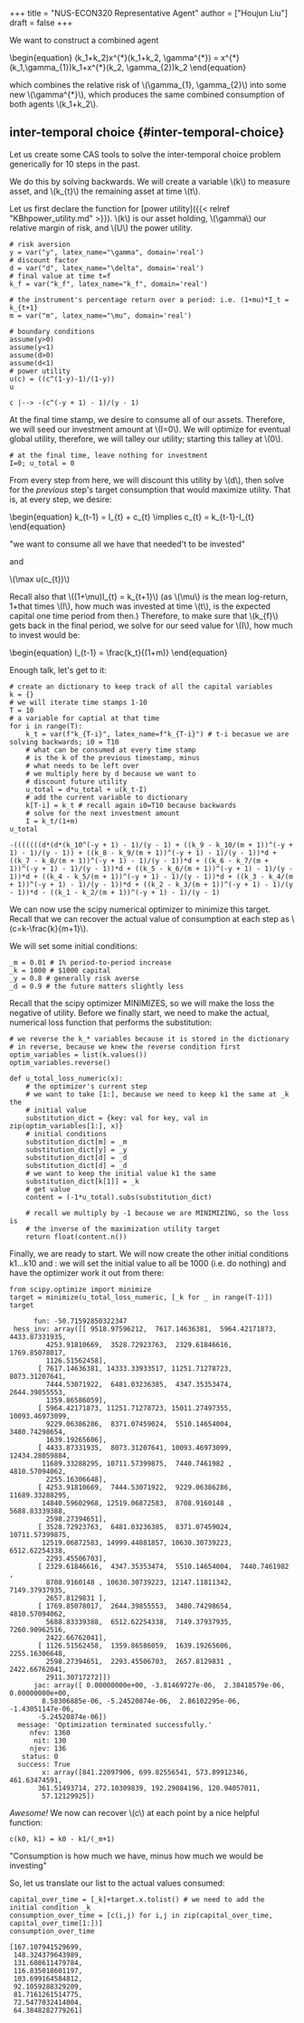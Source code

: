 +++
title = "NUS-ECON320 Representative Agent"
author = ["Houjun Liu"]
draft = false
+++

We want to construct a combined agent

\begin{equation}
(k\_1+k\_2)x^{\*}(k\_1+k\_2, \gamma^{\*}) = x^{\*}(k\_1,\gamma\_{1})k\_1+x^{\*}(k\_2, \gamma\_{2})k\_2
\end{equation}

which combines the relative risk of \\(\gamma\_{1}, \gamma\_{2}\\) into some new \\(\gamma^{\*}\\), which produces the same combined consumption of both agents \\(k\_1+k\_2\\).


## inter-temporal choice {#inter-temporal-choice}

Let us create some CAS tools to solve the inter-temporal choice problem generically for 10 steps in the past.

We do this by solving backwards. We will create a variable \\(k\\) to measure asset, and \\(k\_{t}\\) the remaining asset at time \\(t\\).

Let us first declare the function for [power utility]({{< relref "KBhpower_utility.md" >}}). \\(k\\) is our asset holding, \\(\gamma\\) our relative margin of risk, and \\(U\\) the power utility.

```sage
# risk aversion
y = var("y", latex_name="\gamma", domain='real')
# discount factor
d = var("d", latex_name="\delta", domain='real')
# final value at time t=f
k_f = var("k_f", latex_name="k_f", domain='real')

# the instrument's percentage return over a period: i.e. (1+mu)*I_t = k_{t+1}
m = var("m", latex_name="\mu", domain='real')

# boundary conditions
assume(y>0)
assume(y<1)
assume(d>0)
assume(d<1)
# power utility
u(c) = ((c^(1-y)-1)/(1-y))
u
```

```text
c |--> -(c^(-y + 1) - 1)/(y - 1)
```

At the final time stamp, we desire to consume all of our assets. Therefore, we will seed our investment amount at \\(I=0\\). We will optimize for eventual global utility, therefore, we will talley our utility; starting this talley at \\(0\\).

```sage
# at the final time, leave nothing for investment
I=0; u_total = 0
```

From every step from here, we will discount this utility by \\(d\\), then solve for the _previous_ step's target consumption that would maximize utility. That is, at every step, we desire:

\begin{equation}
k\_{t-1} = I\_{t} + c\_{t} \implies c\_{t} = k\_{t-1}-I\_{t}
\end{equation}

"we want to consume all we have that needed't to be invested"

and

\\(\max u(c\_{t})\\)

Recall also that \\((1+\mu)I\_{t} = k\_{t+1}\\)  (as \\(\mu\\) is the mean log-return, 1+that times \\(I\\), how much was invested at time \\(t\\), is the expected capital one time period from then.) Therefore, to make sure that \\(k\_{f}\\) gets back in the final period, we solve for our seed value for \\(I\\), how much to invest would be:

\begin{equation}
I\_{t-1} = \frac{k\_t}{(1+m)}
\end{equation}

Enough talk, let's get to it:

```sage
# create an dictionary to keep track of all the capital variables
k = {}
# we will iterate time stamps 1-10
T = 10
# a variable for captial at that time
for i in range(T):
    k_t = var(f"k_{T-i}", latex_name=f"k_{T-i}") # t-i becasue we are solving backwards; i0 = T10
    # what can be consumed at every time stamp
    # is the k of the previous timestamp, minus
    # what needs to be left over
    # we multiply here by d because we want to
    # discount future utility
    u_total = d*u_total + u(k_t-I)
    # add the current variable to dictionary
    k[T-i] = k_t # recall again i0=T10 because backwards
    # solve for the next investment amount
    I = k_t/(1+m)
u_total
```

```text
-(((((((d*(d*(k_10^(-y + 1) - 1)/(y - 1) + ((k_9 - k_10/(m + 1))^(-y + 1) - 1)/(y - 1)) + ((k_8 - k_9/(m + 1))^(-y + 1) - 1)/(y - 1))*d + ((k_7 - k_8/(m + 1))^(-y + 1) - 1)/(y - 1))*d + ((k_6 - k_7/(m + 1))^(-y + 1) - 1)/(y - 1))*d + ((k_5 - k_6/(m + 1))^(-y + 1) - 1)/(y - 1))*d + ((k_4 - k_5/(m + 1))^(-y + 1) - 1)/(y - 1))*d + ((k_3 - k_4/(m + 1))^(-y + 1) - 1)/(y - 1))*d + ((k_2 - k_3/(m + 1))^(-y + 1) - 1)/(y - 1))*d - ((k_1 - k_2/(m + 1))^(-y + 1) - 1)/(y - 1)
```

We can now use the scipy numerical optimizer to minimize this target. Recall that we can recover the actual value of consumption at each step as \\(c=k-\frac{k}{m+1}\\).

We will set some initial conditions:

```sage
_m = 0.01 # 1% period-to-period increase
_k = 1000 # $1000 capital
_y = 0.8 # generally risk averse
_d = 0.9 # the future matters slightly less
```

Recall that the scipy optimizer MINIMIZES, so we will make the loss the negative of utility. Before we finally start, we need to make the actual, numerical loss function that performs the substitution:

```sage
# we reverse the k_* variables because it is stored in the dictionary
# in reverse, because we knew the reverse condition first
optim_variables = list(k.values())
optim_variables.reverse()

def u_total_loss_numeric(x):
    # the optimizer's current step
    # we want to take [1:], because we need to keep k1 the same at _k the
    # initial value
    substitution_dict = {key: val for key, val in zip(optim_variables[1:], x)}
    # initial conditions
    substitution_dict[m] = _m
    substitution_dict[y] = _y
    substitution_dict[d] = _d
    substitution_dict[d] = _d
    # we want to keep the initial value k1 the same
    substitution_dict[k[1]] = _k
    # get value
    content = (-1*u_total).subs(substitution_dict)

    # recall we multiply by -1 because we are MINIMIZING, so the loss is
    # the inverse of the maximization utility target
    return float(content.n())
```

Finally, we are ready to start. We will now create the other initial conditions k1...k10 and : we will set the initial value to all be 1000 (i.e. do nothing) and have the optimizer work it out from there:

```sage
from scipy.optimize import minimize
target = minimize(u_total_loss_numeric, [_k for _ in range(T-1)])
target
```

```text
      fun: -50.71592850322347
 hess_inv: array([[ 9518.97596212,  7617.14636381,  5964.42171873,  4433.87331935,
         4253.91810669,  3528.72923763,  2329.61846616,  1769.85078017,
         1126.51562458],
       [ 7617.14636381, 14333.33933517, 11251.71278723,  8073.31207641,
         7444.53071922,  6481.03236385,  4347.35353474,  2644.39855553,
         1359.86586059],
       [ 5964.42171873, 11251.71278723, 15011.27497355, 10093.46973099,
         9229.06386286,  8371.07459024,  5510.14654004,  3480.74298654,
         1639.19265606],
       [ 4433.87331935,  8073.31207641, 10093.46973099, 12434.28059884,
        11689.33288295, 10711.57399875,  7440.7461982 ,  4810.57094062,
         2255.16306648],
       [ 4253.91810669,  7444.53071922,  9229.06386286, 11689.33288295,
        14840.59602968, 12519.06872583,  8708.9160148 ,  5688.83339388,
         2598.27394651],
       [ 3528.72923763,  6481.03236385,  8371.07459024, 10711.57399875,
        12519.06872583, 14999.44881857, 10630.30739223,  6512.62254338,
         2293.45506703],
       [ 2329.61846616,  4347.35353474,  5510.14654004,  7440.7461982 ,
         8708.9160148 , 10630.30739223, 12147.11811342,  7149.37937935,
         2657.8129831 ],
       [ 1769.85078017,  2644.39855553,  3480.74298654,  4810.57094062,
         5688.83339388,  6512.62254338,  7149.37937935,  7260.90962516,
         2422.66762041],
       [ 1126.51562458,  1359.86586059,  1639.19265606,  2255.16306648,
         2598.27394651,  2293.45506703,  2657.8129831 ,  2422.66762041,
         2911.30717272]])
      jac: array([ 0.00000000e+00, -3.81469727e-06,  2.38418579e-06,  0.00000000e+00,
        8.58306885e-06, -5.24520874e-06,  2.86102295e-06, -1.43051147e-06,
       -5.24520874e-06])
  message: 'Optimization terminated successfully.'
     nfev: 1360
      nit: 130
     njev: 136
   status: 0
  success: True
        x: array([841.22097906, 699.82556541, 573.89912346, 461.63474591,
       361.51493714, 272.10309839, 192.29084196, 120.94057011,
        57.12129925])
```

_Awesome!_ We now can recover \\(c\\) at each point by a nice helpful function:

```sage
c(k0, k1) = k0 - k1/(_m+1)
```

"Consumption is how much we have, minus how much we would be investing"

So, let us translate our list to the actual values consumed:

```sage
capital_over_time = [_k]+target.x.tolist() # we need to add the initial condition _k
consumption_over_time = [c(i,j) for i,j in zip(capital_over_time, capital_over_time[1:])]
consumption_over_time
```

```text
[167.107941529699,
 148.324379643989,
 131.608611479784,
 116.835018601197,
 103.699164584812,
 92.1059288329209,
 81.7161261514775,
 72.5477032414004,
 64.3848282779261]
```